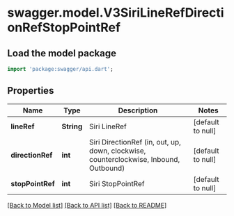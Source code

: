 # swagger.model.V3SiriLineRefDirectionRefStopPointRef

## Load the model package
```dart
import 'package:swagger/api.dart';
```

## Properties
Name | Type | Description | Notes
------------ | ------------- | ------------- | -------------
**lineRef** | **String** | Siri LineRef | [default to null]
**directionRef** | **int** | Siri DirectionRef  (in, out, up, down, clockwise, counterclockwise, Inbound, Outbound) | [default to null]
**stopPointRef** | **int** | Siri StopPointRef | [default to null]

[[Back to Model list]](../README.md#documentation-for-models) [[Back to API list]](../README.md#documentation-for-api-endpoints) [[Back to README]](../README.md)

